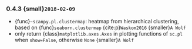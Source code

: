 ### 0.4.3 {small}`2018-02-09`

- {func}`~scanpy.pl.clustermap`: heatmap from hierarchical clustering,
  based on {func}`seaborn.clustermap` {cite:p}`Waskom2016` {smaller}`A Wolf`
- only return {class}`matplotlib.axes.Axes` in plotting functions of `sc.pl`
  when `show=False`, otherwise `None` {smaller}`A Wolf`
